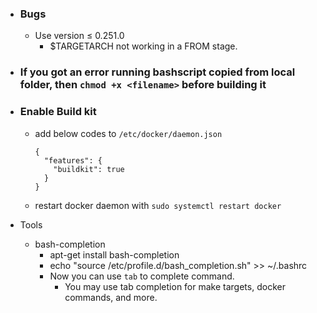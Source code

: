 - ### Bugs
  - Use version $\leq$ 0.251.0
    - $TARGETARCH not working in a FROM stage.

- ### If you got an error running bashscript copied from local folder, then `chmod +x <filename>` before building it
- ### Enable Build kit
  - add below codes to `/etc/docker/daemon.json `

        {
          "features": {
            "buildkit": true
          }
        }
  - restart docker daemon with `sudo systemctl restart docker` 


- Tools 
  - bash-completion
    - apt-get install bash-completion
    - echo "source /etc/profile.d/bash_completion.sh" >> ~/.bashrc
    - Now you can use `tab` to complete command.
      - You may use tab completion for make targets, docker commands, and more.